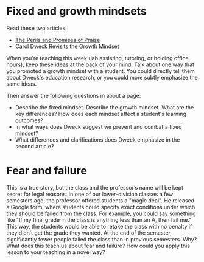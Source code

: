 # Fixed and growth mindsets

Read these two articles:

* [The Perils and Promises of Praise](http://www.ascd.org/publications/educational-leadership/oct07/vol65/num02/The-Perils-and-Promises-of-Praise.aspx)
* [Carol Dweck Revisits the Growth Mindset](http://www.edweek.org/ew/articles/2015/09/23/carol-dweck-revisits-the-growth-mindset.html)

When you're teaching this week (lab assisting, tutoring, or holding office hours), keep these ideas at the back of your mind. Talk about one way that you promoted a growth mindset with a student. You could directly tell them about Dweck's education research, or you could more subtly emphasize the same ideas.

Then answer the following questions in about a page:

* Describe the fixed mindset. Describe the growth mindset. What are the key differences? How does each mindset affect a student's learning outcomes?
* In what ways does Dweck suggest we prevent and combat a fixed mindset?
* What differences and clarifications does Dweck emphasize in the second article?

# Fear and failure

This is a true story, but the class and the professor’s name will be kept secret for legal reasons. In one of our lower-division classes a few semesters ago, the professor offered students a "magic deal". He released a Google form, where students could specify exact conditions under which they should be failed from the class. For example, you could say something like "If my final grade in the class is anything less than an A, then fail me." This way, the students would be able to retake the class with no penalty if they didn’t get the grade they wanted. At the end of the semester, significantly fewer people failed the class than in previous semesters. Why? What does this teach us about fear and failure? How could you apply this lesson to your teaching in a novel way?